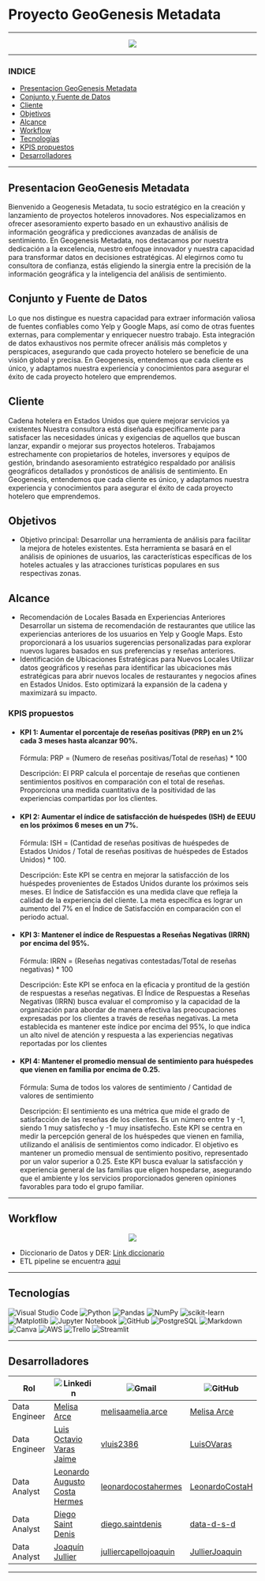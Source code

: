 # Proyecto GeoGenesis Metadata

---

<p align=center><img src=files/img/Geogenesis_logo.png><p>

---

### INDICE

- [Presentacion GeoGenesis Metadata](#presentacion-geogenesis-metadata)
- [Conjunto y Fuente de Datos](#conjunto-y-fuente-de-datos)
- [Cliente](#cliente)
- [Objetivos](#objetivos)
- [Alcance](#alcance)
- [Workflow](#workflow)
- [Tecnologías](#tecnologías)
- [KPIS propuestos](#kpis-propuestos)
- [Desarrolladores](#desarrolladores)

---

## Presentacion GeoGenesis Metadata

Bienvenido a Geogenesis Metadata, tu socio estratégico en la creación y lanzamiento de proyectos hoteleros innovadores. Nos especializamos en ofrecer asesoramiento experto basado en un exhaustivo análisis de información geográfica y predicciones avanzadas de análisis de sentimiento.
En Geogenesis Metadata, nos destacamos por nuestra dedicación a la excelencia, nuestro enfoque innovador y nuestra capacidad para transformar datos en decisiones estratégicas. Al elegirnos como tu consultora de confianza, estás eligiendo la sinergia entre la precisión de la información geográfica y la inteligencia del análisis de sentimiento.

## Conjunto y Fuente de Datos

Lo que nos distingue es nuestra capacidad para extraer información valiosa de fuentes confiables como Yelp y Google Maps, así como de otras fuentes externas, para complementar y enriquecer nuestro trabajo. Esta integración de datos exhaustivos nos permite ofrecer análisis más completos y perspicaces, asegurando que cada proyecto hotelero se beneficie de una visión global y precisa. En Geogenesis, entendemos que cada cliente es único, y adaptamos nuestra experiencia y conocimientos para asegurar el éxito de cada proyecto hotelero que emprendemos.

## Cliente

Cadena hotelera en Estados Unidos que quiere mejorar servicios ya existentes
Nuestra consultora está diseñada específicamente para satisfacer las necesidades únicas y exigencias de aquellos que buscan lanzar, expandir o mejorar sus proyectos hoteleros. Trabajamos estrechamente con propietarios de hoteles, inversores y equipos de gestión, brindando asesoramiento estratégico respaldado por análisis geográficos detallados y pronósticos de análisis de sentimiento. En Geogenesis, entendemos que cada cliente es único, y adaptamos nuestra experiencia y conocimientos para asegurar el éxito de cada proyecto hotelero que emprendemos.

## Objetivos

- Objetivo principal: Desarrollar una herramienta de análisis para facilitar la mejora de hoteles existentes. Esta herramienta se basará en el análisis de opiniones de usuarios, las características específicas de los hoteles actuales y las atracciones turísticas populares en sus respectivas zonas.

## Alcance

- Recomendación de Locales Basada en Experiencias Anteriores
  Desarrollar un sistema de recomendación de restaurantes que utilice las experiencias anteriores de los usuarios en Yelp y Google Maps. Esto proporcionará a los usuarios sugerencias personalizadas para explorar nuevos lugares basados en sus preferencias y reseñas anteriores.
- Identificación de Ubicaciones Estratégicas para Nuevos Locales
  Utilizar datos geográficos y reseñas para identificar las ubicaciones más estratégicas para abrir nuevos locales de restaurantes y negocios afines en Estados Unidos. Esto optimizará la expansión de la cadena y maximizará su impacto.

### KPIS propuestos

- #### KPI 1: Aumentar el porcentaje de reseñas positivas (PRP) en un 2% cada 3 meses hasta alcanzar 90%.

  Fórmula:
  PRP = (Numero de reseñas positivas/Total de reseñas) * 100

  Descripción:
  El PRP calcula el porcentaje de reseñas que contienen sentimientos positivos en comparación con el total de reseñas. Proporciona una medida cuantitativa de la positividad de las experiencias compartidas por los clientes.

- #### KPI 2: Aumentar el índice de satisfacción de huéspedes (ISH) de EEUU en los próximos 6 meses en un 7%.

  Fórmula:
  ISH = (Cantidad de reseñas positivas de huéspedes de Estados Unidos / Total de reseñas positivas de huéspedes de Estados Unidos) * 100.

  Descripción:
  Este KPI se centra en mejorar la satisfacción de los huéspedes provenientes de Estados Unidos durante los próximos seis meses. El Índice de Satisfacción es una medida clave que refleja la calidad de la experiencia del cliente. La meta específica es lograr un aumento del 7% en el Índice de Satisfacción en comparación con el periodo actual.

- #### KPI 3: Mantener el índice de Respuestas a Reseñas Negativas (IRRN) por encima del 95%. 

  Fórmula:
  IRRN = (Reseñas negativas contestadas/Total de reseñas negativas) * 100

  Descripción:
  Este KPI se enfoca en la eficacia y prontitud de la gestión de respuestas a reseñas negativas. El Índice de Respuestas a Reseñas Negativas (IRRN) busca evaluar el compromiso y la capacidad de la organización para abordar de manera efectiva las preocupaciones expresadas por los clientes a través de reseñas negativas. La meta establecida es mantener este índice por encima del 95%, lo que indica un alto nivel de atención y respuesta a las experiencias negativas reportadas por los clientes

- #### KPI 4: Mantener el promedio mensual de sentimiento para huéspedes que vienen en familia por encima de 0.25.

  Fórmula:
  Suma de todos los valores de sentimiento / Cantidad de valores de sentimiento

  Descripción:
  El sentimiento es una métrica que mide el grado de satisfacción de las reseñas de los clientes. Es un número entre 1 y -1, siendo 1 muy satisfecho y -1 muy insatisfecho. Este KPI se centra en medir la percepción general de los huéspedes que vienen en familia, utilizando el análisis de sentimientos como indicador. El objetivo es mantener un promedio mensual de sentimiento positivo, representado por un valor superior a 0.25. Este KPI busca evaluar la satisfacción y experiencia general de las familias que eligen hospedarse, asegurando que el ambiente y los servicios proporcionados generen opiniones favorables para todo el grupo familiar.

---

## Workflow

<p align=center><img src=files/img/workflow.jpeg><p>

- Diccionario de Datos y DER: [Link diccionario](https://drive.google.com/drive/folders/1kuQy_BOdoovmRketR3T8dd2RiRuLq-Rt?usp=sharing)
 - ETL pipeline se encuentra [aqui](pipeline.md)
---

## Tecnologías

![Visual Studio Code](https://img.shields.io/badge/Visual%20Studio%20Code-0078d7.svg?style=for-the-badge&logo=visual-studio-code&logoColor=white)
![Python](https://img.shields.io/badge/python-3670A0?style=for-the-badge&logo=python&logoColor=ffdd54)
![Pandas](https://img.shields.io/badge/pandas-%23150458.svg?style=for-the-badge&logo=pandas&logoColor=white)
![NumPy](https://img.shields.io/badge/numpy-%23013243.svg?style=for-the-badge&logo=numpy&logoColor=white)
![scikit-learn](https://img.shields.io/badge/scikit--learn-%23F7931E.svg?style=for-the-badge&logo=scikit-learn&logoColor=white)
![Matplotlib](https://img.shields.io/badge/Matplotlib-%23ffffff.svg?style=for-the-badge&logo=Matplotlib&logoColor=black)
![Jupyter Notebook](https://img.shields.io/badge/jupyter-%23FA0F00.svg?style=for-the-badge&logo=jupyter&logoColor=white)
![GitHub](https://img.shields.io/badge/github-%23121011.svg?style=for-the-badge&logo=github&logoColor=white)
![PostgreSQL](https://img.shields.io/badge/PostgreSQL-badge?style=for-the-badge&logo=postgresql&logoColor=%234169E1&color=white)
![Markdown](https://img.shields.io/badge/markdown-%23000000.svg?style=for-the-badge&logo=markdown&logoColor=white)
![Canva](https://img.shields.io/badge/Canva-%2300C4CC.svg?style=for-the-badge&logo=Canva&logoColor=white)
![AWS](https://img.shields.io/badge/Amazon_AWS-badge?style=for-the-badge&logo=amazonaws&logoColor=black&labelColor=yellow&color=%23232F3E)
![Trello](https://img.shields.io/badge/Trello-badge?style=for-the-badge&logo=trello&logoColor=white&color=blue)
![Streamlit](https://img.shields.io/badge/Streamlit-badge?style=for-the-badge&logo=streamlit&logoColor=red&color=white)





---

## Desarrolladores

| Rol           | ![Linkedin](files/img/linkedin.png)                                              | ![Gmail](files/img/gmail.png)                                  | ![GitHub](files/img/github.png)                                     |
| ------------- | ------------------------------------------------------------------------------ | ------------------------------------------------------------ | ----------------------------------------------------------------- |
| Data Engineer | [Melisa Arce](https://www.linkedin.com/in/melisaameliaarce/)                      | [melisaamelia.arce](mailto:melisaamelia.arce@gmail.com)         | [Melisa Arce](https://github.com/melisaameliaarce)                   |
| Data Engineer | [Luis Octavio Varas Jaime](https://www.linkedin.com/in/luis-o-varas/)             | [vluis2386](mailto:vluis2386@gmail.com)                         | [LuisOVaras](https://github.com/LuisOVaras)                          |
| Data Analyst  | [Leonardo Augusto Costa Hermes](https://linkedin.com/in/leonardo-costa-672a3a1b9) | [leonardocostahermes](mailto:leonardocostahermes@gmail.com)     | [LeonardoCostaH](https://gitHub.com/LeonardoCostaH/)                 |
| Data Analyst  | [Diego Saint Denis](https://www.linkedin.com/in/diego-saint-denis/)               | [diego.saintdenis](mailto:diego.saintdenis@gmail.com)           | [data-d-s-d](https://github.com/data-d-s-d)                          |
| Data Analyst  | [Joaquín Jullier](https://www.linkedin.com/in/joaqu%C3%ADn-jullier-6179a4266/)   | [julliercapellojoaquin](mailto:julliercapellojoaquin@gmail.com) | [JullierJoaquin](https://github.com/JullierJoaquin?tab=repositories) |

---
